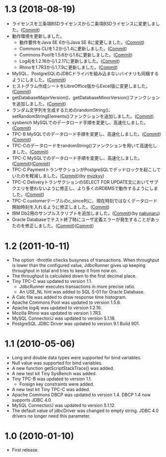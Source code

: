 # 1.3 (2018-08-19)

* ライセンスを三条項BSDライセンスから二条項BSDライセンスに変更しました。([Commit](https://github.com/sh2/jdbcrunner/commit/13cecc665127f9df1bfe2def853cf7b0879ee3a3))
* 動作環境を更新しました。
    - 動作要件をJava SE 6からJava SE 8に変更しました。([Commit](https://github.com/sh2/jdbcrunner/commit/5abfbfdafc16f36605479e93f2b0c558604c09c4))
    - Commons CLIを1.2から1.4に更新しました。([Commit](https://github.com/sh2/jdbcrunner/commit/2ef3c9f264a6b539889b32c4f705e85f80696b73))
    - Commons Poolを1.5.6から1.6に更新しました。([Commit](https://github.com/sh2/jdbcrunner/commit/03befde30ade3738ed3ccb8d3b7386febf7304d9))
    - Log4jを1.2.16から1.2.17に更新しました。([Commit](https://github.com/sh2/jdbcrunner/commit/0bc1f6d1e71d00e18594adff9ec63fb2e74cc907))
    - Rhinoを1.7R3から1.7.9に更新しました。([Commit](https://github.com/sh2/jdbcrunner/commit/f95f8959b53789853a820ca0c376bdf833adfd69))
* MySQL、PostgreSQLのJDBCドライバを組み込まないバイナリも同梱するようにしました。([Commit](https://github.com/sh2/jdbcrunner/commit/c7ba1f6de46bcc3d7c51a015eb5caaedc7906cad))
* ヒストグラム作成シートをLibreOffice版からExcel版に変更しました。([Commit](https://github.com/sh2/jdbcrunner/commit/464506904a3ae02d640f1ff16a575410b2c26c88))
* getDatabaseMajorVersion()、getDatabaseMinorVersion()ファンクションを追加しました。([Commit](https://github.com/sh2/jdbcrunner/commit/c3e20610330038655a113ede4157447cce0e72ae))
* ランダム文字列を生成するためのrandomString()、setRandomStringElements()ファンクションを追加しました。([Commit](https://github.com/sh2/jdbcrunner/commit/b4dbdffaf6fb8eca8770cd990dd000210b3f99c7))
* sysbench MySQLでのデータロード手順を変更し、高速化しました。([Commit](https://github.com/sh2/jdbcrunner/commit/52d14decaa39d3a30cc6e8e32272f637b2adbecc))
* TPC-B MySQLでのデータロード手順を変更し、高速化しました。([Commit](https://github.com/sh2/jdbcrunner/commit/bea1998c61b5216e86242d95d34817a613c75649))([Commit](https://github.com/sh2/jdbcrunner/commit/25f8475c71dbdb5c8711f5e1355fdf91666782f4))
* TPC-CのデータロードをrandomString()ファンクションを用いて高速化しました。([Commit](https://github.com/sh2/jdbcrunner/commit/b4dbdffaf6fb8eca8770cd990dd000210b3f99c7))
* TPC-C MySQLでのデータロード手順を変更し、高速化しました。([Commit](https://github.com/sh2/jdbcrunner/commit/cf2d07cdc652fc6a1689f804e6c53dbb1926f244))([Commit](https://github.com/sh2/jdbcrunner/commit/4100086ca6ae9ae3d41bfa630ef1350a6882e08e))
* TPC-C PaymentトランザクションがPostgreSQLでデッドロックを起こしていたのを軽減しました。([Commit](https://github.com/sh2/jdbcrunner/commit/5668990d0813c3b2be84208a0cc5c50e7496274f))(by [myzkyy](https://github.com/myzkyy))
* TPC-C DeliveryトランザクションのSELECT FOR UPDATE文においてサブクエリを使わないように修正し、より多くのRDBMSで動作するようにしました。([Commit](https://github.com/sh2/jdbcrunner/commit/660226be7e7e2af4dd8d4a605fa9b0db242059b7))
* TPC-C customerテーブルのc_since列に、現在時刻ではなくデータロード開始時刻を入れるように修正しました。([Commit](https://github.com/sh2/jdbcrunner/commit/a48a95d87c008e1454ccb601278b0a6679e4d743))
* IBM Db2用のサンプルスクリプトを追加しました。([Commit](https://github.com/sh2/jdbcrunner/commit/a5076a694cc47a7ec8d5863f1b0ee07e50033cd9))(by [nakunaru](https://github.com/nakunaru))
* Oracle Databaseでテスト終了時にユーザ定義エラーが発生することがあったのを修正しました。([Commit](https://github.com/sh2/jdbcrunner/commit/fa4d5df39888e870367ba69546de9978748ee081))([Commit](https://github.com/sh2/jdbcrunner/commit/5b8714814c0e5501ad25dcccfb35915e94170e23))

# 1.2 (2011-10-11)

* The option -throttle checks busyness of transactions. When throughput is lower than the configured value, JdbcRunner gives up keeping throughput in total and tries to keep it from now on.
* The throughput is calculated down to the first decimal place.
* Tiny TPC-C was updated to version 1.1.
    - JdbcRunner executes transactions in more precise ratio.
    - An USE_NL hint was added to SQL S-01 for Oracle Database.
* A Calc file was added to draw response time histogram.
* Apache Commons Pool was updated to version 1.5.6.
* Apache log4j was updated to version 1.2.16.
* Mozilla Rhino was updated to version 1.7R3.
* MySQL Connector/J was updated to version 5.1.18.
* PostgreSQL JDBC Driver was updated to version 9.1 Build 901.

# 1.1 (2010-05-06)

* Long and double data types were supported for bind variables.
* Null value was supported for bind variables.
* A new function getScriptStackTrace() was added.
* A new test kit Tiny SysBench was added.
* Tiny TPC-B was updated to version 1.1.
    - Foreign key constraints were added.
* A new test kit Tiny TPC-C was added.
* Apache Commons DBCP was updated to version 1.4. DBCP 1.4 now supports JDBC 4.0.
* MySQL Connector/J was updated to version 5.1.12.
* The default value of jdbcDriver was changed to empty string. JDBC 4.0 drivers no longer need this parameter.

# 1.0 (2010-01-10)

* First release.
